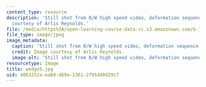 ```yaml
---
content_type: resource
description: 'Still shot from B/W high speed video, deformation sequence #5. Image
  courtesy of Arlis Reynolds.'
file: /media/https%3A/open-learning-course-data-rc.s3.amazonaws.com/6-163-strobe-project-laboratory-fall-2005/4063252aea60d69e13612f95d40d29c7_wedge5.jpg
file_type: image/jpeg
image_metadata:
  caption: 'Still shot from B/W high speed video, deformation sequence #5.'
  credit: Image courtesy of Arlis Reynolds.
  image-alt: 'Still shot from B/W high speed video, deformation sequence #5.'
resourcetype: Image
title: wedge5.jpg
uid: 4063252a-ea60-d69e-1361-2f95d40d29c7
---
```

